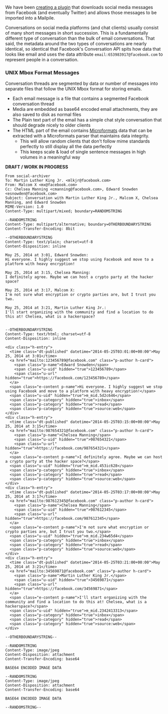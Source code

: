 We have been [creating a plugin](https://github.com/mailpile/social-archiver) that downloads social media messages from Facebook (and eventually Twitter) and allows those messages to be imported into a Mailpile.

Conversations on social media platforms (and chat clients) usually consist of many short messages in short succession. This is a fundamentally different type of conversation than the bulk of email conversations. That said, the metadata around the two types of conversations are nearly identical, so identical that Facebook's Conversation API spits how data that looks like email and uses the data attribute `email:653983917@facebook.com` to represent people in a conversation.

### UNIX Mbox Format Messages

Conversation threads are segmented by data or number of messages into separate files that follow the UNIX Mbox format for storing emails.

* Each email message is a file that contains a segmented Facebook conversation thread
* Media are embedded as base64 encoded email attachments, they are also saved to disk as normal files 
* The Plain text part of the email has a simple chat style conversation that should degrade nicely to older clients
* The HTML part of the email contains [Microformats](http://microformats.org) data that can be extracted with a Microformats parser that maintains data integrity.
    * This will allow random clients that don't follow mime standards perfectly to still display all the data perfectly
    * This keeps scale & load of single sentence messages in high volumes in a meaningful way

**DRAFT / WORK IN PROGRESS**

```
From social-archiver
To: Martin Luther King Jr. <mlkjr@facebook.com>
From: Malcom X <mx@facebook.com>
Cc: Chelsea Manning <cmanning@facebook.com>, Edward Snowden <esnowden@facebook.com>
Subject: Conversation with Martin Luther King Jr., Malcom X, Chelsea Manning, and Edward Snowden
MIME-Version: 1.0
Content-Type: multipart/mixed; boundary=RANDOMSTRING

--RANDOMSTRING
Content-Type: multipart/alternative; boundary=OTHERBOUNDARYSTRING
Content-Transfer-Encoding: 8bit

--OTHERBOUNDARYSTRING
Content-Type: text/plain; charset=utf-8
Content-Disposition: inline

May 25, 2014 at 3:01, Edward Snowden: 
Hi everyone. I highly suggest we stop using Facebook and move to a platform with heavy encryption!

May 25, 2014 at 3:15, Chelsea Manning:
I definitely agree. Maybe we can host a crypto party at the hacker space?

May 25, 2014 at 3:17, Malcom X:
I'm not sure what encryption or crypto parties are, but I trust you two.

May 25, 2014 at 3:21, Martin Luther King Jr.:
I'll start organizing with the community and find a location to do this at! Chelsea, what is a hackerspace?


--OTHERBOUNDARYSTRING
Content-Type: text/html; charset=utf-8
Content-Disposition: inline
    
<div class="h-entry">
  <time class="dt-published" datetime="2014-05-25T03:01:00+00:00">May 25, 2014 at 3:01</time>
  <a href="mailto:123456789@facebook.com" class="p-author h-card">
    <span class="p-name">Edward Snowden</span>
    <span class="u-uid" hidden="true">123456789</span>
    <span class="u-url" hidden="true">https://facebook.com/123456789</span>
  </a>
  <span class="e-content p-name">Hi everyone. I highly suggest we stop using Facebook and move to a platform with heavy encryption!</span>
  <span class="u-uid" hidden="true">m_mid.5d2c646</span>
  <span class="p-category" hidden="true">inbox</span>
  <span class="p-category" hidden="true">read</span>
  <span class="p-category" hidden="true">source:web</span>
</div>
<div class="h-entry">
  <time class="dt-published" datetime="2014-05-25T03:15:00+00:00">May 25, 2014 at 3:15</time>
  <a href="mailto:987654321@facebook.com" class="p-author h-card">
    <span class="p-name">Chelsea Manning</span>
    <span class="u-uid" hidden="true">987654321</span>
    <span class="u-url" hidden="true">https://facebook.com/987654321</span>
  </a>
  <span class="e-content p-name">I definitely agree. Maybe we can host a crypto party at the hacker space?</span>
  <span class="u-uid" hidden="true">m_mid.453ic628</span>
  <span class="p-category" hidden="true">inbox</span>
  <span class="p-category" hidden="true">read</span>
  <span class="p-category" hidden="true">source:web</span>  
</div> 
<div class="h-entry">
  <time class="dt-published" datetime="2014-05-25T03:17:00+00:00">May 25, 2014 at 3:17</time>
  <a href="mailto:987612345@facebook.com" class="p-author h-card">
    <span class="p-name">Chelsea Manning</span>
    <span class="u-uid" hidden="true">987612345</span>
    <span class="u-url" hidden="true">https://facebook.com/987612345</span>
  </a>
  <span class="e-content p-name">I'm not sure what encryption or crypto parties are, but I trust you two.</span>
  <span class="u-uid" hidden="true">m_mid.234w65d4</span>
  <span class="p-category" hidden="true">inbox</span>
  <span class="p-category" hidden="true">read</span>
  <span class="p-category" hidden="true">source:web</span>  
</div> 
<div class="h-entry">
  <time class="dt-published" datetime="2014-05-25T03:21:00+00:00">May 25, 2014 at 3:21</time>
  <a href="mailto:34569871@facebook.com" class="p-author h-card">
    <span class="p-name">Martin Luther King Jr.</span>
    <span class="u-uid" hidden="true">34569871</span>
    <span class="u-url" hidden="true">https://facebook.com/34569871</span>
  </a>
  <span class="e-content p-name">I'll start organizing with the community and find a location to do this at! Chelsea, what is a hackerspace?</span>
  <span class="u-uid" hidden="true">m_mid.2342413313</span>
  <span class="p-category" hidden="true">inbox</span>
  <span class="p-category" hidden="true">read</span>
  <span class="p-category" hidden="true">source:web</span>  
</div> 

--OTHERBOUNDARYSTRING--

--RANDOMSTRING
Content-Type: image/jpeg
Content-Disposition: attachment
Content-Transfer-Encoding: base64

BASE64 ENCODED IMAGE DATA

--RANDOMSTRING
Content-Type: image/jpeg
Content-Disposition: attachment
Content-Transfer-Encoding: base64

BASE64 ENCODED IMAGE DATA

--RANDOMSTRING--
```